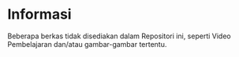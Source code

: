 # Informasi

Beberapa berkas tidak disediakan dalam Repositori ini, seperti Video Pembelajaran dan/atau gambar-gambar tertentu.
